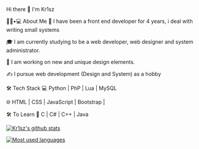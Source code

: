 Hi there 👋
I'm Kr1sz


👨🏻•💻 About Me
🤔   I have been a front end developer for 4 years, i deal with writing small systems

🎓   I am currently studying to be a web developer, web designer and system administrator.

🌱   I am working on new and unique design elements.

✍️   I pursue web development (Design and System) as a hobby

🛠 Tech Stack
💻   Python | PhP | Lua | MySQL

🌐   HTML | CSS | JavaScript | Bootstrap |

🛠 To Learn
🔧   C | C# | C++ | Java

		

[![Kr1sz's github stats](https://github-readme-stats.vercel.app/api?username=thekr1szten)](https://github.com/thekr1szten/github-readme-stats)


[![Most used languages](https://github-readme-stats.vercel.app/api/top-langs/?username=thekr1szten&layout=compact)](https://github.com/thekr1szten/github-readme-stats)

